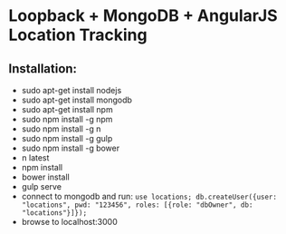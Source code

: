 # Loopback + MongoDB + AngularJS Location Tracking

## Installation:
- sudo apt-get install nodejs
- sudo apt-get install mongodb
- sudo apt-get install npm
- sudo npm install -g npm
- sudo npm install -g n
- sudo npm install -g gulp
- sudo npm install -g bower
- n latest
- npm install
- bower install
- gulp serve
- connect to mongodb and run: 
  `use locations;
  db.createUser({user: "locations", pwd: "123456", roles: [{role: "dbOwner", db: "locations"}]});`
- browse to localhost:3000
